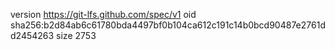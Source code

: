 version https://git-lfs.github.com/spec/v1
oid sha256:b2d84ab6c61780bda4497bf0b104ca612c191c14b0bcd90487e2761dd2454263
size 2753

